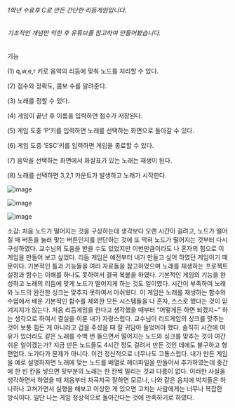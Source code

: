 ###### 1학년 수료후 C로 만든 간단한 리듬게임입니다.
###### 기초적인 개념만 익힌 후 유튜브를 참고하여 만들어봤습니다.
기능

(1) q,w,e,r 키로 음악의 리듬에 맞춰 노드를 처리할 수 있다.

(2) 점수와 정확도, 콤보 수를 알려준다.

(3) 노래를 정할 수 있다.

(4) 게임이 끝난 후 이름을 입력하면 점수가 저장된다.

(5) 게임 도중 ‘P’키를 입력하면 노래를 선택하는 화면으로 돌아갈 수 있다.

(6) 게임 도중 ‘ESC’키를 입력하면 게임을 종료할 수 있다.

(7) 음악을 선택하는 화면에서 화살표가 있는 노래는 재생이 된다.

(8) 노래를 선택하면 3,2,1 카운트가 발생하고 노래가 시작한다.


![image](https://user-images.githubusercontent.com/55543713/207787311-dbad1998-8372-426e-ba3d-7c4f78b74ce3.png)

![image](https://user-images.githubusercontent.com/55543713/207787356-d4150299-1d8d-49a0-9f71-20676478baba.png)

![image](https://user-images.githubusercontent.com/55543713/207787397-239adbe7-9417-43ca-a30f-3a34f9a8edae.png)


소감: 처음 노드가 떨어지는 것을 구상하는데 생각보다 오랜 시간이 걸려고, 노드가 떨어질 때 버튼을 눌러 맞는 버튼인지를 판단하는 것에 또 막혀 노드가 떨어지는 것부터 다시 구성하였다. 교수님의 도움을 받을 수도 있었지만 이번만큼이라도 나 혼자의 힘으로 이 게임을 만들어 보고 싶었다. 리듬 게임은 예전부터 내가 만들고 싶어 하였던 게임이기 때문이다.
 기본적인 틀과 기능들을 여러 자료들을 참고하였으며 노래를 재생하는 프로젝트 설정과 함수는 이해를 하나도 못하여서 결국 복붙을 하였다. 기본적인 게임의 기능을 완성하고 노래의 리듬에 맞게 노드가 떨어지게 하는 것도 일이였다. 시간이 부족하여 노래와 노드의 완전한 싱크는 맞추지 못하여서 아쉬웠다. 이 게임은 노래를 재생하는 함수와 수업에서 배운 기본적인 함수를 제외한 모든 시스템들을 나 혼자, 스스로 했다는 것이 믿겨지지가 않는다. 처음 리듬게임을 한다고 생각했을 때부터 “어떻게든 하면 되겠지~” 하는 생각으로 하여서 결실을 이룬 내가 자랑스럽다. 교수님이 리드게임의 싱크를 맞추는 것이 보통 힘든 게 아니라고 겁을 주셨을 때 잘 귀담아 들었어야 했다. 솔직히 시간에 여유가 있더라도 같은 노래를 수백 번 들으면서 떨어지는 노드와 싱크를 맞추는 것이 여간 쉬운 일이겠는가? 지금 만든 노드들도 4시간 정도 걸려서 만든 것인 데에도 불구하고 형편없다. 노가다가 문제가 아니다. 이건 정신적으로 너무나도 고통스럽다. 내가 만든 게임을 예로 설명하자면 노래에 맞는 노드를 배열로 헤더파일을 만들어서 추가하였는데 중간에 한 빈 칸을 넣으면 뒷부분의 노래는 한 칸씩 밀리는 것과 다름이 없다. 이러한 사실을 생각하면서 하였을 때 처음부터 차곡차곡 잘하면 모르나, 나와 같은 음치에 박치들은 하나하나 고쳐가면서 실행을 해보고 이상한 게 있으면 고치는 사람에게는 너무나 복잡한 방식이다. 일단 나는 게임 정상적으로 돌아간다는 것에 만족하기로 하였다. 
